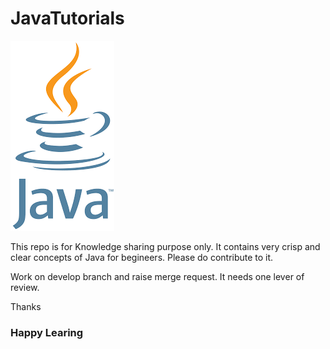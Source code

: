 # JavaTutorials

![Alt text](/images.png)

This repo is for Knowledge sharing purpose only. It contains very crisp and clear concepts of Java for begineers. Please do contribute to it.

Work on develop branch and raise merge request. It needs one lever of review.

Thanks

### Happy Learing
